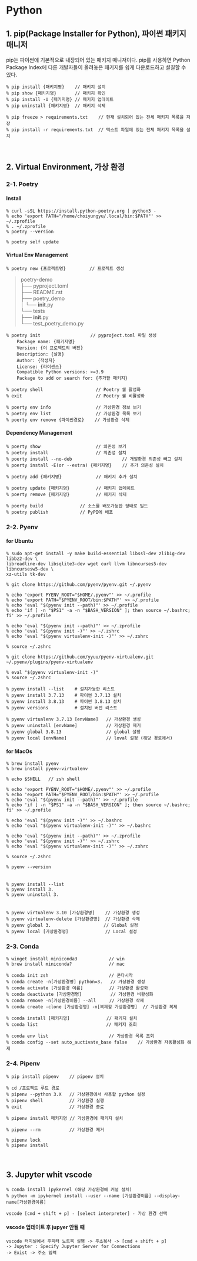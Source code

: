 # Python

## 1. pip(Package Installer for Python), 파이썬 패키지 매니저
pip는 파이썬에 기본적으로 내장되어 있는 패키지 매니저이다. pip를 사용하면 Python Package Index에 다른 개발자들이 올려놓은 패키지를 쉽게 다운로드하고 설칠할 수 있다.

    % pip install {패키지명}    // 패키지 설치
    % pip show {패키지명}       // 패키지 확인
    % pip install -U {패키지명} // 패키지 업데이트
    % pip uninstall {패키지명}  // 패키지 삭제

    % pip freeze > requirements.txt    // 현재 설치되어 있는 전체 패키지 목록을 저장
    % pip install -r requirements.txt  // 텍스트 파일에 있는 전체 패키지 목록을 설치

<br>

## 2. Virtual Environment, 가상 환경
### 2-1. Poetry

#### Install
    % curl -sSL https://install.python-poetry.org | python3 -
    % echo 'export PATH="/home/choiyungyu/.local/bin:$PATH"' >> ~/.zprofile
    % . ~/.zprofile
    % poetry --version

    % poetry self update 

#### Virtual Env Management 
    % poetry new {프로젝트명}         // 프로젝트 생성 
>  poetry-demo  
            ├── pyproject.toml  
            ├── README.rst  
            ├── poetry_demo  
            │   └── __init__.py  
            └── tests  
            ├── __init__.py  
            └── test_poetry_demo.py  

    % poetry init                   // pyproject.toml 파일 생성
        Package name: {패키지명}
        Version: {이 프로젝트의 버전}
        Description: {설명}
        Author: {작성자}
        License: {라이센스}
        Compatible Python versions: >=3.9
        Package to add or search for: {추가할 패키지}
    
    % poetry shell                    // Poetry 쉘 활성화
    % exit                            // Poetry 쉘 비활성화

    % poerty env info                 // 가상환경 정보 보기
    % poetry env list                 // 가상환경 목록 보기
    % poerty env remove {파이썬경로}    // 가상환경 삭제

#### Dependency Management

    % poerty show                     // 의존성 보기
    % poetry install                  // 의존성 설치
    % poerty install --no-deb                   // 개발환경 의존성 빼고 설치
    % poerty install -E(or --extra) {패키지명}    // 추가 의존성 설치

    % poetry add {패키지명}             // 패키지 추가 설치

    % poetry update {패키지명}          // 패키지 업데이트
    % poerty remove {패키지명}          // 패키지 삭제

    % poerty build              // 소스를 배포가능한 형태로 빌드
    % poetry publish            // PyPI에 배포
    

### 2-2. Pyenv
#### for Ubuntu
    % sudo apt-get install -y make build-essential libssl-dev zlib1g-dev libbz2-dev \
    libreadline-dev libsqlite3-dev wget curl llvm libncurses5-dev libncursesw5-dev \
    xz-utils tk-dev

    % git clone https://github.com/pyenv/pyenv.git ~/.pyenv

    % echo 'export PYENV_ROOT="$HOME/.pyenv"' >> ~/.profile
    % echo 'export PATH="$PYENV_ROOT/bin:$PATH"' >> ~/.profile
    % echo 'eval "$(pyenv init --path)"' >> ~/.profile
    % echo 'if [ -n "$PS1" -a -n "$BASH_VERSION" ]; then source ~/.bashrc; fi' >> ~/.profile

    % echo 'eval "$(pyenv init --path)"' >> ~/.zprofile
    % echo 'eval "$(pyenv init -)"' >> ~/.zshrc
    % echo 'eval "$(pyenv virtualenv-init -)"' >> ~/.zshrc

    % source ~/.zshrc

    % git clone https://github.com/yyuu/pyenv-virtualenv.git ~/.pyenv/plugins/pyenv-virtualenv

    % eval "$(pyenv virtualenv-init -)"
    % source ~/.zshrc

    % pyenv install --list    # 설치가능한 리스트    
    % pyenv install 3.7.13    # 파이썬 3.7.13 설치
    % pyenv install 3.8.13    # 파이썬 3.8.13 설치
    % pyenv versions          # 설치된 버전 리스트

    % pyenv virtualenv 3.7.13 [envName]   // 가상환경 생성
    % pyenv uninstall [envName]           // 가상환경 제거
    % pyenv global 3.8.13                 // global 설정
    % pyenv local [envName]               // loval 설정 (해당 경로에서)

#### for MacOs
    % brew install pyenv
    % brew install pyenv-virtualenv

    % echo $SHELL   // zsh shell

    % echo 'export PYENV_ROOT="$HOME/.pyenv"' >> ~/.profile
    % echo 'export PATH="$PYENV_ROOT/bin:$PATH"' >> ~/.profile
    % echo 'eval "$(pyenv init --path)"' >> ~/.profile
    % echo 'if [ -n "$PS1" -a -n "$BASH_VERSION" ]; then source ~/.bashrc; fi' >> ~/.profile
    
    % echo 'eval "$(pyenv init -)"' >> ~/.bashrc
    % echo 'eval "$(pyenv virtualenv-init -)"' >> ~/.bashrc

    % echo 'eval "$(pyenv init --path)"' >> ~/.zprofile
    % echo 'eval "$(pyenv init -)"' >> ~/.zshrc
    % echo 'eval "$(pyenv virtualenv-init -)"' >> ~/.zshrc
    
    % source ~/.zshrc

    % pyenv --version

######
    % pyenv install --list
    % pyenv install 3.
    % pyenv uninstall 3.
######
    % pyenv virtualenv 3.10 [가상환경명]    // 가상환경 생성
    % pyenv virtualenv-delete [가상환경명]  // 가상환경 삭제
    % pyenv global 3.                    // Global 설정
    % pyenv local [가상환경명]              // Local 설정
    
### 2-3. Conda
    % winget install miniconda3            // win
    % brew install miniconda?              // mac

    % conda init zsh                       // 콘다시작
    % conda create -n[가상환경명] python=3.   // 가상환경 생성
    % conda activate [가상환경 이름]          // 가상환경 활성화
    % conda deactivate [가상환경명]           // 가상환경 비활성화 
    % conda remove -n[가상환경이름] --all     // 가상환경 삭제
    % conda create -clone [가상환경명] -n[복제할 가상환경명]  // 가상환경 복제

    % conda install [패키지명]              // 패키지 설치
    % conda list                          // 패키지 조회

    % conda env list                       // 가상환경 목록 조회
    % conda config --set auto_auctivate_base false    // 가상환경 자동활성화 해제

### 2-4. Pipenv
    % pip install pipenv    // pipenv 설치

    % cd /프로젝트 루트 경로
    % pipenv --python 3.X   // 가상환경에서 사용할 python 설정
    % pipenv shell          // 가상환경 실행 
    % exit                  // 가상환경 종료

    % pipenv install 패키지명 // 가상환경에 패키지 설치
    
    % pipenv --rm           // 가상환경 제거

    % pipenv lock
    % pipenv install

<br>

## 3. Jupyter whit vscode

    % conda install ipykernel (해당 가상환경에 커널 설치)
    % python -m ipykernel install --user --name [가상환경이름] --display-name[가상환경이름]

    vscode [cmd + shift + p] - [select interpreter] - 가상 환경 선택

#### vscode 업데이트 후 jupyer 안될 때
    vscode 터미널에서 주피터 노트북 실행 -> 주소복사 -> [cmd + shift + p]
    -> Jupyter : Specify Jupyter Server for Connections 
    -> Exist -> 주소 입력
